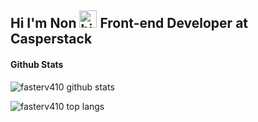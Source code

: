## Hi I'm Non <img src="https://user-images.githubusercontent.com/1303154/88677602-1635ba80-d120-11ea-84d8-d263ba5fc3c0.gif" width="28px" alt="hi"> Front-end Developer at Casperstack

#### Github Stats

![fasterv410 github stats](https://github-readme-stats.vercel.app/api?username=fasterv410&count_private=true&theme=dracula&show_icons=true&include_all_commits=true)

![fasterv410 top langs](https://github-readme-stats.vercel.app/api/top-langs/?username=fasterv410&theme=dracula&layout=compact)

<!-- ![fasterv410 top langs](https://github-readme-stats.vercel.app/api/wakatime?username=fasterv410&theme=synthwave) -->
